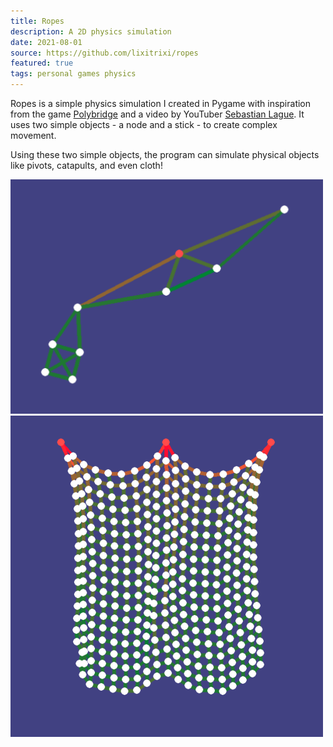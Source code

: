 ```yaml
---
title: Ropes
description: A 2D physics simulation
date: 2021-08-01
source: https://github.com/lixitrixi/ropes
featured: true
tags: personal games physics
---
```

Ropes is a simple physics simulation I created in Pygame with inspiration from the game [Polybridge](https://polybridgegame.com/) and a video by YouTuber [Sebastian Lague](https://www.youtube.com/c/SebastianLague). It uses two simple objects - a node and a stick - to create complex movement.

Using these two simple objects, the program can simulate physical objects like pivots, catapults, and even cloth!

<img src="/assets/img/pivot.png" width="500px">

<img src="/assets/img/cloth.png" width="500px">
